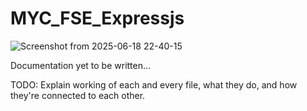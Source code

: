 # MYC_FSE_Expressjs

![Screenshot from 2025-06-18 22-40-15](https://github.com/user-attachments/assets/e8f817ba-a7d9-49c6-b1d8-b44b08fb5eb2)

Documentation yet to be written...

TODO: Explain working of each and every file, what they do, and how they're connected to each other.
